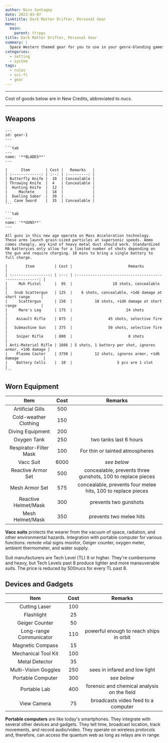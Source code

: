```yaml
---
author: Nico Santagoy
date: 2023-03-07
linktitle: Dark Matter Drifter, Personal Gear
menu:
  main:
    parent: ttrpgs
title: Dark Matter Drifter, Personal Gear
summary: |
  Space Western themed gear for you to use in your genre-blending games!
categories:
  - setting
  - system
tags:
  - rules
  - sci-fi
  - gear
---
```


---

Cost of goods below are in New Credits, abbreviated to _nucs_.

---

## Weapons

````tabs
---
id: gear-1
---

```tab
---
name: '**BLADES**'
---

|      Item       | Cost |   Remarks   |
| :-------------: | :--: | :---------: |
| Butterfly Knife |  10  | Concealable |
| Throwing Knife  |  4   | Concealable |
|  Hunting Knife  |  12  |             |
|     Machete     |  18  |             |
|  Dueling Saber  |  30  |             |
|   Cane Sword    |  35  | Concealable |
```

```tab
---
name: '**GUNS**'
---

All guns in this new age operate on Mass Acceleration technology. These arms launch grain-sized particles at supersonic speeds. Ammo comes cheaply, any kind of heavy metal dust should work. Standardized MA batteryies only allow for a limited number of shots depending on the gun and require charging. 10 mins to bring a single battery to full charge.

|        Item         | Cost |                         Remarks                         |
| :-----------------: | :--: | :-----------------------------------------------------: |
|     Muh Pistol      |  95  |                  18 shots, concealable                  |
|   Snub Scattergun   | 125  |    6 shots, concealable, +1d6 damage at short range     |
|     Scattergun      | 150  |          10 shots, +1d6 damage at short range           |
|     Mare's Leg      | 175  |                        24 shots                         |
|    Assault Rifle    | 875  |                45 shots, selective fire                 |
|   Submachine Gun    | 375  |                50 shots, selective fire                 |
|    Sniper Rifle     | 800  |                         8 shots                         |
| Anti-Materiel Rifle | 1666 | 5 shots, 1 battery per shot, ignores armor, +1d6 damage |
|    Plasma Caster    | 3750 |          12 shots, ignores armor, +1d6 damage           |
|    Battery Cells    |  10  |                    5 pcs are 1 slot                     |
```
````

## Worn Equipment

|          Item          | Cost |                           Remarks                            |
| :--------------------: | :--: | :----------------------------------------------------------: |
|    Artificial Gills    | 500  |                                                              |
| Cold-weather Clothing  | 150  |                                                              |
|    Diving Equipment    | 200  |                                                              |
|      Oxygen Tank       | 250  |                    two tanks last 6 hours                    |
| Respirator-Filter Mask | 100  |               For thin or tainted atmospheres                |
|       Vacc Suit        | 6000 |                         _see below_                          |
|   Reactive Armor Set   | 500  | concealable, prevents three gunshots, 100 to replace pieces  |
|     Mesh Armor Set     | 575  | concealable, prevents four melee hits, 100 to replace pieces |
|  Reactive Helmet/Mask  | 300  |                    prevents two gunshots                     |
|    Mesh Helmet/Mask    | 350  |                   prevents two melee hits                    |

**Vacc suits** protects the wearer from the vacuum of space, radiation, and other environmental hazards. Integration with portable computer for various functions: remote vital signs monitor, Geiger counter, oxygen meter, ambient thermometer, and water supply.

Suit manufacturers are Tech Level (TL) 8 or higher. They're cumbersome and heavy, but Tech Levels past 8 produce lighter and more maneuverable suits. The price is reduced by 500nucs for every TL past 8.

## Devices and Gadgets

|          Item           | Cost |                   Remarks                   |
| :---------------------: | :--: | :-----------------------------------------: |
|      Cutting Laser      | 100  |                                             |
|       Flashlight        |  25  |                                             |
|     Geiger Counter      |  50  |                                             |
| Long-range Communicator | 110  |   powerful enough to reach ships in orbit   |
|    Magnetic Compass     |  15  |                                             |
|   Mechanical Tool Kit   | 100  |                                             |
|     Metal Detector      |  35  |                                             |
|  Multi-Vision Goggles   | 250  |        sees in infared and low light        |
|    Portable Computer    | 300  |                 _see below_                 |
|      Portable Lab       | 400  | forensic and chemical analysis on the field |
|       View Camera       |  75  |     broadcasts video feed to a computer     |

**Portable computers** are like today's smartphones. They integrate with several other devices and gadgets. They tell time, broadcast location, track movements, and record audio/video. They operate on wireless protocols and, therefore, can access the quantum web as long as relays are in range.

